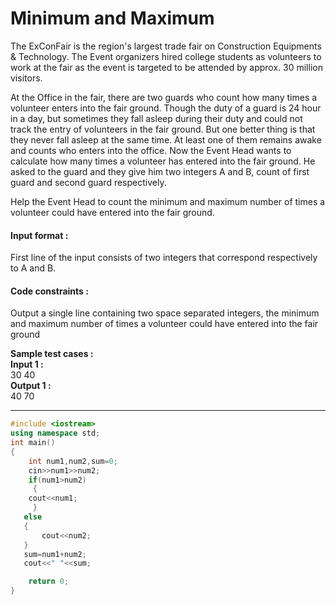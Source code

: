 # Minimum and Maximum
The ExConFair is the region's largest trade fair on Construction Equipments & Technology. The Event organizers hired college students as volunteers to work at the fair as the event is targeted to be attended by approx. 30 million visitors.

At the Office in the fair, there are two guards who count how many times a volunteer enters into the fair ground. Though the duty of a guard is 24 hour in a day, but sometimes they fall asleep during their duty and could not track the entry of volunteers in the fair ground. But one better thing is that they never fall asleep at the same time. At least one of them remains awake and counts who enters into the office. Now the Event Head wants to calculate how many times a volunteer has entered into the fair ground. He asked to the guard and they give him two integers A and B, count of first guard and second guard respectively.

Help the Event Head to count the minimum and maximum number of times a volunteer could have entered into the fair ground.
#### Input format :
First line of the input consists of two integers that correspond respectively to A and B.

#### Code constraints :
Output a single line containing two space separated integers, the minimum and maximum number of times a volunteer could have entered into the fair ground

**Sample test cases : <br>
Input 1 :** <br>
30 40<br>
**Output 1 :** <br>
40 70

----------------------------------------------------------------------------------------------------------------------------------------------------------------------

```cpp
#include <iostream>
using namespace std;
int main()
{
    int num1,num2,sum=0;
    cin>>num1>>num2;
    if(num1>num2)
     {
    cout<<num1;
     }
   else
   {
       cout<<num2;
   }
   sum=num1+num2;
   cout<<" "<<sum;

    return 0;
}

```
